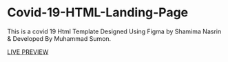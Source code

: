 # Covid-19-HTML-Landing-Page

This is a covid 19 Html Template Designed Using Figma by Shamima Nasrin &amp; Developed By Muhammad Sumon.


<a target="_blank" href="https://muhammadsumon.github.io/Covid-19-HTML-Landing-Page/">LIVE PREVIEW</a>
